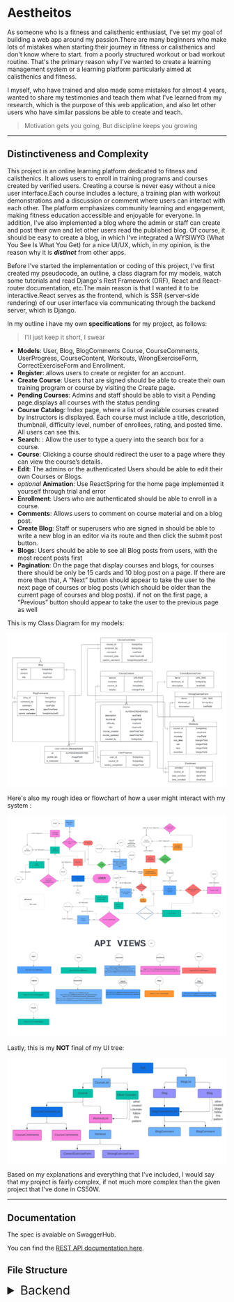 # Aestheitos

As someone who is a fitness and calisthenic enthusiast, I've set my goal of building a web app around my passion.There are many beginners who make lots of mistakes when starting their journey in fitness or calisthenics and don't know where to start. from a poorly structured workout or bad workout routine. That's the primary reason why I've wanted to create a learning management system or a learning platform particularly aimed at calisthenics and fitness.

I myself, who have trained and also made some mistakes for almost 4 years, wanted to share my testimonies and teach them what I've learned from my research, which is the purpose of this web application, and also let other users who have similar passions be able to create and teach.

> Motivation gets you going, But discipline keeps you growing

---

## Distinctiveness and Complexity

This project is an online learning platform dedicated to fitness and calisthenics. It allows users to enroll in training programs and courses created by verified users. Creating a course is never easy without a nice user interface.Each course includes a lecture, a training plan with workout demonstrations and a discussion or comment where users can interact with each other. The platform emphasizes community learning and engagement, making fitness education accessible and enjoyable for everyone. In addition, I've also implemented a blog where the admin or staff can create and post their own and let other users read the published blog. Of course, it should be easy to create a blog, in which I've integrated a WYSIWYG (What You See Is What You Get) for a nice UI/UX, which, in my opinion, is the reason why it is ***distinct*** from other apps.

Before I've started the implementation or coding of this project, I've first created my pseudocode, an outline, a class diagram for my models, watch some tutorials and read Django's Rest Framework (DRF), React and React-router documentation, etc.The main reason is that I wanted it to be interactive.React serves as the frontend, which is SSR (server-side rendering) of our user interface via communicating through the backend server, which is Django.

In my outline i have my own **specifications** for my project, as follows:

> I'll just keep it short, I swear

- **Models**: User, Blog, BlogComments Course, CourseComments, UserProgress, CourseContent, Workouts, WrongExerciseForm, CorrectExerciseForm and Enrollment.
- **Register**: allows users to create or register for an account.
- **Create Course**: Users that are signed should be able to create their own training program or course by visiting the Create page.
- **Pending Courses**: Admins and staff should be able to visit a Pending page.displays all courses with the status pending
- **Course Catalog**: Index page, where a list of available courses created by instructors is displayed. Each course must include a title, description, thumbnail, difficulty level, number of enrollees, rating, and posted time. All users can see this.
- **Search**: :  Allow the user to type a query into the search box for a course.
- **Course**: Clicking a course should redirect the user to a page where they can view the course’s details.
- **Edit**: The admins or the authenticated Users should be able to edit their own Courses or Blogs.
- *optional* **Animation**: Use ReactSpring for the home page implemented it yourself through trial and error
- **Enrollment**: Users who are authenticated should be able to enroll in a course.
- **Comments**: Allows users to comment on course material and on a blog post.
- **Create Blog**: Staff or superusers who are signed in should be able to write a new blog in an editor via its route and then click the submit post button.
- **Blogs**: Users should be able to see all Blog posts from users, with the most recent posts first
- **Pagination**: On the page that display courses and blogs, for courses there should be only be 15 cards and 10 blog post on a page. If there are more than that, A “Next” button should appear to take the user to the next page of courses or blog posts (which should be older than the current page of courses and blog posts). if not on the first page, a “Previous” button should appear to take the user to the previous page as well

This is my Class Diagram for my models:

![Class diagram of my Django model that i've created in lucidchart](/images/images/Capstone.jpeg)
  
Here's also my rough idea  or flowchart of how a user might interact with my system :

![Flowchart of my LMS that i've created in lucidchart](/images/images/APP%20FLOW%20-%20UI%20FLOW.jpeg)
![Flowchart of my LMS that i've created in lucidchart](/images/images/APP%20FLOW%20-%20UI%20FLOW-2.jpeg)

Lastly, this is my **NOT** final of my UI tree:

![UI TREE of my Frontend that i've created in lucidchart](/images/images/Capstone%20UI%20TREE%20-%20hiearchy%20(React).jpeg)

Based on my explanations and everything that I've included, I would say that my project is fairly complex, if not much more complex than the given project that I've done in CS50W.

---

## Documentation

The spec is avaiable on SwaggerHub.

You can find the [REST API documentation here](https://app.swaggerhub.com/apis-docs/jerichokunserrano_gmail.com/AestheitosLMS/1.0.0).

## File Structure

<!-- markdownlint-disable MD033 -->
<details>

<summary style="font-size: 2em"> Backend </summary>

The Django Rest Framework makes it easier for us to design an API for CRUD (Create, Read, Update and Delete) operations.

## learn app

```None
learn
├── __pycache__
├──  migrations
├──  __init__.py 
├──  .gitignore 
├──  admin.py
├──  apps.py 
├──  custom_serializer.py
├──  helpers.py
├──  models.py
├──  serializers.py
├──  test_api.py
├──  test_api2.py
├──  test_models.py
├──  urls.py
└──  views.py
```

### `.gitignore`

Tells Git don't track files in here to be pushed.

### `admin.py`

Register models for Django's admin interface

```python
# existing code

admin.site.register(User)
admin.site.register(UserProgress)
admin.site.register(Course)
admin.site.register(CourseContent)
admin.site.register(CourseRating)
admin.site.register(CourseComments)

# existing code
```

### `custom_serializer.py`

A mock or custom serializer that is only for documentation purposes ( django spectacular ).

```python
# existing code

class LoginCustomSerializer(serializers.ModelSerializer):
    class Meta:
        model = User
        fields = ["username", "password"]

# existing code
```

### `helpers.py`

Helper Functions for Authentication, Lookup, and Custom Mixin, which are just overriden methods (polymorphism) to be used for inheritance

```python
# existing code

def user_authentication(request):
    """
    Validating token for authentication purposes.
    Ensure that the user is logged in.

    return user instance
    """

    token = request.COOKIES.get("jwt")

    if not token:
        raise AuthenticationFailed("Unauthenticated!")

    try:
        payload = jwt.decode(token, key="secret", algorithms=["HS256"])
    except jwt.ExpiredSignatureError:
        raise AuthenticationFailed("Unauthenticated!")

    user = User.objects.filter(id=payload["id"]).first()

    return user

def is_valid_ownership(user, course_id):
    """
    we check if this course belongs to the instructor(creator of the course)
    """
    # existing code...

class CreateAPIMixin(CreateModelMixin):
    """
    Apply this mixin for APIView that requires authentication before creating
    This is to override exisitng create method (Polymorphism).
    """

    def perform_create(self, serializer):
        user = user_authentication(self.request)

        # checking for additional arguements i.e pk so that our method will be flexible/ resuable for different serializers
        parameters = inspect.signature(serializer.save_with_auth_user).parameters
        if "pk" in parameters:
            try:
                serializer.save_with_auth_user(user, self.kwargs["pk"])
            except KeyError:
                serializer.save_with_auth_user(user, None)
        else:
            serializer.save_with_auth_user(user)

# existing code
```

### `models.py`

Django Models, or entities in the database, also created a custom method such as

```python
delete_with_auth_user(self, user):
    # if instance is not created by user 
    # raises an authentication failed
```

for instances that were only deleted by their creator.

```python
# existing code

class User(AbstractUser):
    # existing code

# other code

class Course(models.Model):
    """
    Represents a course in the learning platform.
    """

    STATUS_CHOICES = [
        ("P", "Pending"),
        ("A", "Approved"),
        ("R", "Rejected"),
    ]

    DIFFICULTY_CHOICES = [
        ("BG", "Beginner"),
        ("IN", "Intermediate"),
        ("AD", "Advanced"),
    ]
    title = models.CharField(max_length=100)
    description = models.TextField()
    thumbnail = models.ImageField(upload_to="images/", null=True, blank=True)
    difficulty = models.CharField(max_length=2, choices=DIFFICULTY_CHOICES)
    course_created = models.DateTimeField(auto_now_add=True)
    course_updated = models.DateTimeField(auto_now_add=True)
    created_by = models.ForeignKey(
        "User", on_delete=models.CASCADE, related_name="creator"
    )
    status = models.CharField(max_length=1, choices=STATUS_CHOICES, default="P")

    def __str__(self):
        return f"( id: {self.id}) Course: {self.title}. By {self.created_by.username}"

    def delete_with_auth_user(self, user):
        if self.created_by != user:
            raise AuthenticationFailed("Not allowed to delete")
        self.delete()

    def course_rating_average(self):
        return self.course_rating.aggregate(Avg('rating'))['rating__avg']

# existing code

```

### `serializers.py`

> Serializers allow complex data such as querysets and model instances to be converted to native Python datatypes that can then be easily rendered into JSON, XML or other content types. Serializers also provide deserialization, allowing parsed data to be converted back into complex types, after first validating the incoming data.
> The ModelSerializer class provides a shortcut that lets you automatically create a Serializer class with fields that correspond to the Model fields. - [**Django Rest Framework**](https://www.django-rest-framework.org/api-guide/serializers/#modelserializer)

In addition, I have created my own save method, which is similar to the delete method in `models.py`, i.e.

```python
def save_with_auth_user(self, user, pk, update=False):

    if self.instance.course.created_by != user:
        raise AuthenticationFailed("Not allowed to modify")
    self.save()
```

An example is that before saving the data, the function will first check if this instance belongs to the user and raise an authentication failure if not.

```python
# existing code

class UserSerializer(ModelSerializer):
    class Meta:
        model = User
        fields = "__all__"
        extra_kwargs = {"password": {"write_only": True}}

    # hashes password
    def create(self, validated_data):
        password = validated_data.pop("password", None)
        instance = self.Meta.model(**validated_data)
        if password is not None:
            instance.set_password(password)
        instance.save()
        return instance

# other code

class CourseSerializer(ModelSerializer):
    average_rating = serializers.SerializerMethodField()
    class Meta:
        model = Course
        fields = "__all__"
        read_only_fields = ["created_by"]

    def save_with_auth_user(self, user, pk, update=False):

        if update:

            if "status" in self.validated_data and not user.is_staff:
                raise AuthenticationFailed("Only staff can change the status")

            if not user.is_superuser and self.instance.created_by != user:
                raise AuthenticationFailed("Not allowed to modify")

            self.save()
            return
        self.save(created_by=user)

    def get_average_rating(self, obj) -> float:
        return obj.course_rating_average()

# existing code
```

### `test_api.py`

Client testing is an important part of ensuring clients are able to perform certain operations.
This file contains test cases. utilizing the [DRF's API test cases](https://www.django-rest-framework.org/api-guide/testing/#api-test-cases)

```python
# existing code

class RegisterAPITestCase(APITestCase):
    def test_create_account(self):
        """
        Ensure we can create a new account object.
        """

# other code

class CourseDetailAPITestCase(APITestCase):

    def setUp(self):
        user = User.objects.create_user(username="testuser", password="secret")
        Course.objects.create(
            title="set up",
            description="nothing",
            difficulty="BG",
            thumbnail="images/images/skillz.jpg",
            created_by=user,
        )
        # exisitng code...

     def test_retrieve_course(self):
        """
        Ensure we can retreive a course instance
        """

        client = APIClient(enforce_csrf_checks=True)
        response1 = client.get(reverse("learn:course-detail", args=[1]))
        response2 = client.get(reverse("learn:course-detail", args=[2]))
        response3 = client.get(reverse("learn:course-detail", args=[3]))
        self.assertEqual(response1.status_code, status.HTTP_200_OK)
        self.assertEqual(response2.status_code, status.HTTP_200_OK)
        self.assertEqual(response3.status_code, status.HTTP_404_NOT_FOUND)

    def test_update_course(self):
        """
        Ensure we can update a course instance
        """

        # test update instance with unauthenticated client
        response = self.unauthenticated_client.put(
            reverse("learn:course-detail", args=[1]),
            {
                "title": "test unauth",
                "description": "test unauth",
                "difficulty": "AD",
            },
            format="json",
        )
        self.assertEqual(response.status_code, status.HTTP_403_FORBIDDEN)
    
    # existing code
```

### `test_api2.py`

This is just an extension for ```test_api.py```, which continues the remaining API testing.

```python
# exisiting code

class BlogListAPITestCase(APITestCase):

    def setUp(self):
        self.user = User.objects.create_user(username="testuser", password="secret")
        self.user_2 = User.objects.create_user(username="testuser2", password="secret")

        Blog.objects.create(
            title="test blog",
            content="idk there's no content yet lorem ipsum blah blah blah blah blah blah",
            author=self.user,
        )

        self.authenticated_client = APIClient(enforce_csrf_checks=True)
        self.authenticated_client_2 = APIClient(enforce_csrf_checks=True)
        self.unauthenticated_client = APIClient(enforce_csrf_checks=True)

        # existing code....

    def test_retrieve_blog_list(self):
    """
    Ensure we can retrieve list of blogs
    """
    client = APIClient(enforce_csrf_checks=True)

    response = client.get(reverse("learn:blog-list"))

    self.assertEqual(response.status_code, status.HTTP_200_OK)
    self.assertEqual(len(response.data), 1)
    self.assertIn("test", response.data[0]["title"])

# existing code
```

### `test_models.py`

Django Testing: Ensure that Django models or databases work correctly as intended using assertions.

```python
# other code

class EnrollmentTestCase(TestCase):
    def setUp(self):
        self.user = User.objects.create(username="testuser")
        self.user2 = User.objects.create(username="testuser123")

        self.course = Course.objects.create(title="Test Course", created_by=self.user)
        self.enrollment = Enrollment.objects.create(user=self.user2, course=self.course)

    def test_user_enrollment(self):
        self.assertEqual(self.enrollment.user, self.user2)

    def test_course_enrollment(self):
        self.assertEqual(self.enrollment.course, self.course)

    def test_date_enrolled(self):
        self.assertIsInstance(self.enrollment.date_enrolled, datetime)

    def test_related_names(self):
        self.assertIn(self.enrollment, self.user2.enrollee.all())
        self.assertIn(self.enrollment, self.course.enrolled.all())

    def test_enrollment_without_user(self):
        with self.assertRaises(IntegrityError):
            Enrollment.objects.create(user=None, course=self.course)

    def test_enrollment_without_course(self):
        with self.assertRaises(IntegrityError):
            Enrollment.objects.create(user=self.user2, course=None)

# existing code
```

### `urls.py`

This contains all of our endpoints for the generic views that are in the ```views.py```.
The as_view():
> Store the original class on the view function.
>This allows us to discover information about the view when we do URL reverse lookups. Used for breadcrumb generation.

In simpler terms, the as_view() method is used with class-based views. This method converts a class into a view function that can be called when processing a request.

```python
# existing code

app_name = "learn"
urlpatterns = [

    # API CALLS
    path("register", RegisterView.as_view(), name="register"),
    path("login", LoginView.as_view(), name="login"),
    path("logout", LogoutView.as_view(), name="logout"),
    path("user/courses/progress", UserProgressList.as_view(), name="progress-list"),
    path("user/course/<int:pk>/progress", UserProgressDetail.as_view(), name="progress-detail"),
    path('courses', CourseList.as_view(), name='course-list'),
    path('course/<int:pk>/rate', CourseRatingView.as_view(), name="course-rating"),
    path('course/<int:pk>', CourseDetail.as_view(), name='course-detail'),
    path('course/<int:pk>/course-content', CourseContentDetail.as_view(), name='course-content'),
    path('workouts/course/<int:pk>', WorkoutList.as_view(), name="course-workout-list"),
    path('workout/<int:pk>/course', WorkoutDetail.as_view(), name="course-workout-detail"),
    # other route

]
```

### `views.py`

Last but not least, well, it's the main dish of our backend.
I've started coding with APIView, but I was repeating myself with the same operation for CRUD, and the code was very verbose, as it was very tedious to do.
in which I've decided to refactor it and use generic views as they are perfect for the CRUD pattern and applying the DRY (Don't Repeat Yourself) principle. though some exceptions are the register, login, and logout.

```python

class RegisterView(APIView):
    """
    Creates a newly Account
    """
    @extend_schema(request=UserSerializer, responses=UserSerializer)
    def post(self, request):
        serializer = UserSerializer(data=request.data)
        serializer.is_valid(raise_exception=True)
        serializer.save()
        return Response(serializer.data)

# other code

class CourseList(CreateAPIMixin, generics.ListCreateAPIView):
    """
    List all courses, or create a new course.
    """

    serializer_class = CourseSerializer
    queryset = Course.objects.all()


class CourseDetail(
    UpdateAPIMixin, DeleteAPIMixin, generics.RetrieveUpdateDestroyAPIView
):
    """
    Retrieve, update or delete a course instance
    """

    queryset = Course.objects.all()
    serializer_class = CourseSerializer

# existing code
```

</details>
